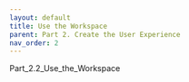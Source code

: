 ```yaml
---
layout: default
title: Use the Workspace
parent: Part 2. Create the User Experience
nav_order: 2
---
```

Part_2.2_Use_the_Workspace